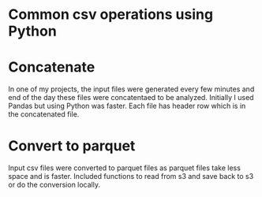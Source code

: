 # Common csv operations using Python

# Concatenate
In one of my projects, the input files were generated every few minutes and end of the day these files were concatentaed to be analyzed. Initially I used Pandas but using Python was faster. Each file has header row which is in the concatenated file.

# Convert to parquet
Input csv files were converted to parquet files as parquet files take less space and is faster. Included functions to read from s3 and save back to s3 or do the conversion locally. 


